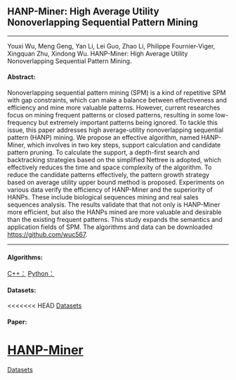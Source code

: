 ## HANP-Miner: High Average Utility Nonoverlapping Sequential Pattern Mining
***

Youxi Wu, Meng Geng, Yan Li, Lei Guo, Zhao Li, Philippe Fournier-Viger, Xingquan Zhu, Xindong Wu. HANP-Miner: High Average Utility Nonoverlapping Sequential Pattern Mining.

#### Abstract:
 Nonoverlapping sequential pattern mining (SPM) is a kind of repetitive SPM with gap constraints, which can make a balance between effectiveness and efficiency and mine more valuable patterns. However, current researches focus on mining frequent patterns or closed patterns, resulting in some low-frequency but extremely important patterns being ignored. To tackle this issue, this paper addresses high average-utility nonoverlapping sequential pattern (HANP) mining. We propose an effective algorithm, named HANP-Miner, which involves in two key steps, support calculation and candidate pattern pruning. To calculate the support, a depth-first search and backtracking strategies based on the simplified Nettree is adopted, which effectively reduces the time and space complexity of the algorithm. To reduce the candidate patterns effectively, the pattern growth strategy based on average utility upper bound method is proposed. Experiments on various data verify the efficiency of HANP-Miner and the superiority of HANPs. These include biological sequences mining and real sales sequences analysis. The results validate that that not only is HANP-Miner more efficient, but also the HANPs mined are more valuable and desirable than the existing frequent patterns. This study expands the semantics and application fields of SPM. The algorithms and data can be downloaded https://github.com/wuc567.
 
---

#### Algorithms:

[C++：](https://github.com/wuc567/Pattern-Mining/tree/master/HANP-Miner/C++)
[Python：](https://github.com/wuc567/Pattern-Mining/tree/master/HANP-Miner/Python)

#### Datasets:
<<<<<<< HEAD
[Datasets](https://github.com/wuc567/Pattern-Mining/tree/master/HANP-Miner/DataSet)  

#### Paper:
[HANP-Miner](https://github.com/wuc567/Pattern-Mining/tree/master/HANP-Miner/hanp-miner.pdf)
=======
[Datasets](https://github.com/wuc567/Pattern-Mining/tree/master/HANP-Miner/Datasets)  

